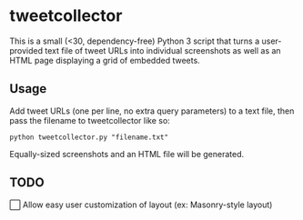 # tweetcollector
This is a small (<30, dependency-free) Python 3 script that turns a user-provided text file of tweet URLs into individual screenshots as well as an HTML page displaying a grid of embedded tweets.

## Usage

Add tweet URLs (one per line, no extra query parameters) to a text file, then pass the filename to tweetcollector like so:

`python tweetcollector.py "filename.txt"`

Equally-sized screenshots and an HTML file will be generated.

## TODO

⬜ Allow easy user customization of layout (ex: Masonry-style layout)

